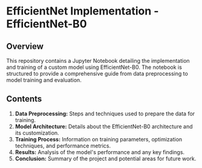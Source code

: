 # EfficientNet Implementation - EfficientNet-B0

## Overview
This repository contains a Jupyter Notebook detailing the implementation and training of a custom model using EfficientNet-B0. The notebook is structured to provide a comprehensive guide from data preprocessing to model training and evaluation.

## Contents
1. **Data Preprocessing:** Steps and techniques used to prepare the data for training.
2. **Model Architecture:** Details about the EfficientNet-B0 architecture and its customization.
3. **Training Process:** Information on training parameters, optimization techniques, and performance metrics.
4. **Results:** Analysis of the model's performance and any key findings.
5. **Conclusion:** Summary of the project and potential areas for future work.
